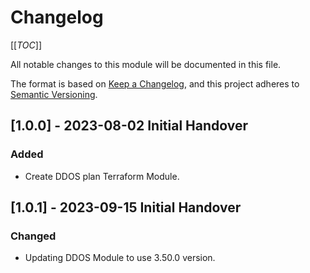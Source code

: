 # Changelog

[[_TOC_]]

All notable changes to this module will be documented in this file.

The format is based on [Keep a Changelog](https://keepachangelog.com/en/1.0.0/),
and this project adheres to [Semantic Versioning](https://semver.org/spec/v2.0.0.html).

<!-- ## [Unreleased]
### Added
### Changed
### Removed -->

## [1.0.0] - 2023-08-02 Initial Handover

### Added

- Create DDOS plan Terraform Module.

## [1.0.1] - 2023-09-15 Initial Handover

### Changed

- Updating DDOS Module to use 3.50.0 version.
